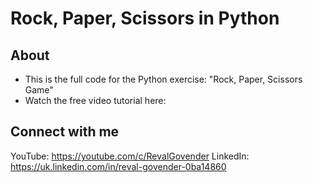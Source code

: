 # Rock, Paper, Scissors in Python

## About
- This is the full code for the Python exercise: "Rock, Paper, Scissors Game"
- Watch the free video tutorial here:

## Connect with me
YouTube: https://youtube.com/c/RevalGovender
LinkedIn: https://uk.linkedin.com/in/reval-govender-0ba14860